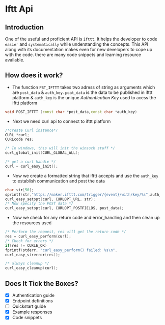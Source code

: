 # Iftt Api

## Introduction

One of the useful and proficient API is `ifttt`. It helps the developer to code `easier` and `systematically` while understanding the concepts. 
This API along with its documentation makes even for new developers to cope up with the code. there are many code snippets and learning resource available.

## How does it work?

- The function `PST_IFTTT` takes two adress of string as arguments which are `post_data` & `auth_key`. `poat_data` is the data to be published in  ifttt platform & `auth_key` is the unique *Authentication Key* used to acess the ifttt platform 
```c++
void POST_IFTTT (const char *post_data,const char *auth_key)
```
- Next we need curl api to connect to ifttt platform
```c++
/*Create Curl instance*/
CURL *curl;
CURLcode res;

/* In windows, this will init the winsock stuff */ 
curl_global_init(CURL_GLOBAL_ALL);

/* get a curl handle */ 
curl = curl_easy_init();

```
- Now we create a formatted string that ifttt accepts and use the `auth_key` to establish communication and post the data
```c++
char str[50];
sprintf(str,"https://maker.ifttt.com/trigger/{event}/with/key/%s",auth_key);
curl_easy_setopt(curl, CURLOPT_URL, str);
/* Now specify the POST data */ 
curl_easy_setopt(curl, CURLOPT_POSTFIELDS, post_data);

```
- Now we check for any return code and error_handling and then clean up  the resources used
```c++
/* Perform the request, res will get the return code */ 
res = curl_easy_perform(curl);
/* Check for errors */ 
if(res != CURLE_OK)
fprintf(stderr, "curl_easy_perform() failed: %s\n",
curl_easy_strerror(res));

/* always cleanup */ 
curl_easy_cleanup(curl);

```

## Does It Tick the Boxes?

- [x] Authentication guide
- [x] Endpoint definitions
- [ ] Quickstart guide
- [x] Example responses
- [x] Code snippets

